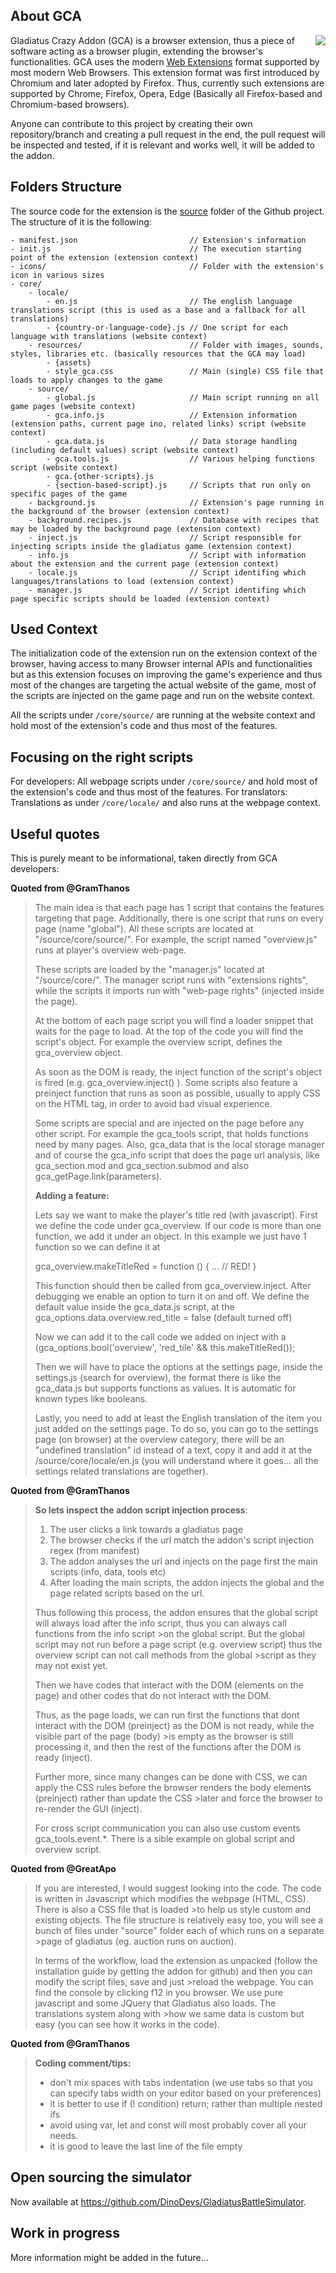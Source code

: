 ## About GCA
<img src="/documentation/resources/icon_128.png" align="right"/>

Gladiatus Crazy Addon (GCA) is a browser extension, thus a piece of software acting as a browser plugin, extending the browser's functionalities.
GCA uses the modern [Web Extensions](https://developer.mozilla.org/en-US/docs/Mozilla/Add-ons/WebExtensions) format supported by most modern Web Browsers. This extension format was first introduced by Chromium and later adopted by Firefox. Thus, currently such extensions are supported by Chrome, Firefox, Opera, Edge (Basically all Firefox-based and Chromium-based browsers).

Anyone can contribute to this project by creating their own repository/branch and creating a pull request in the end, the pull request will be inspected and tested, if it is relevant and works well, it will be added to the addon.

## Folders Structure
The source code for the extension is the [source](https://github.com/DinoDevs/GladiatusCrazyAddon/tree/master/source) folder of the Github project.
The structure of it is the following:
```
- manifest.json                         // Extension's information
- init.js                               // The execution starting point of the extension (extension context)
- icons/                                // Folder with the extension's icon in various sizes
- core/
    - locale/
        - en.js                         // The english language translations script (this is used as a base and a fallback for all translations)
        - {country-or-language-code}.js // One script for each language with translations (website context)
    - resources/                        // Folder with images, sounds, styles, libraries etc. (basically resources that the GCA may load)
        - {assets}
        - style_gca.css                 // Main (single) CSS file that loads to apply changes to the game
    - source/
        - global.js                     // Main script running on all game pages (website context)
        - gca.info.js                   // Extension information (extension paths, current page ino, related links) script (website context)
        - gca.data.js                   // Data storage handling (including default values) script (website context)
        - gca.tools.js                  // Various helping functions script (website context)
        - gca.{other-scripts}.js
        - {section-based-script}.js     // Scripts that run only on specific pages of the game
    - background.js                     // Extension's page running in the background of the browser (extension context)
    - background.recipes.js             // Database with recipes that may be loaded by the background page (extension context)
    - inject.js                         // Script responsible for injecting scripts inside the gladiatus game (extension context)
    - info.js                           // Script with information about the extension and the current page (extension context)
    - locale.js                         // Script identifing which languages/translations to load (extension context)
    - manager.js                        // Script identifing which page specific scripts should be loaded (extension context)
```

## Used Context

The initialization code of the extension run on the extension context of the browser, having access to many Browser internal APIs and functionalities but as this extension focuses on improving the game's experience and thus most of the changes are targeting the actual website of the game, most of the scripts are injected on the game page and run on the website context.

All the scripts under `/core/source/` are running at the website context and hold most of the extension's code and thus most of the features.

## Focusing on the right scripts

For developers: All webpage scripts under `/core/source/` and hold most of the extension's code and thus most of the features.
For translators: Translations as under `/core/locale/` and also runs at the webpage context.


## Useful quotes
This is purely meant to be informational, taken directly from GCA developers:

**Quoted from @GramThanos**

>The main idea is that each page has 1 script that contains the features targeting that page. Additionally, there is one script that runs on every page (name "global").
>All these scripts are located at "/source/core/source/". For example, the script named "overview.js" runs at player's overview web-page.
>
>These scripts are loaded by the "manager.js" located at "/source/core/". The manager script runs with "extensions rights", while the scripts it imports run with "web-page rights" (injected inside the page).
>
>At the bottom of each page script you will find a loader snippet that waits for the page to load. At the top of the code you will find the script's object. For example the overview script, defines the gca_overview object.
>
>As soon as the DOM is ready, the inject function of the script's object is fired (e.g. gca_overview.inject() ). Some scripts also feature a preinject function that runs as soon as possible, usually to apply CSS on the HTML tag, in order to avoid bad visual experience.
>
>Some scripts are special and are injected on the page before any other script. For example the gca_tools script, that holds functions need by many pages. Also, gca_data that is the local storage manager and of course the gca_info script that does the page url analysis, like gca_section.mod and gca_section.submod and also gca_getPage.link(parameters).
>
>**<p>Adding a feature:</p>**
>Lets say we want to make the player's title red (with javascript).
>First we define the code under gca_overview. If our code is more than one function, we add it under an object. In this example we just have 1 function so we can define it at
>
>gca_overview.makeTitleRed = function () {
>... // RED!
>}
>
>This function should then be called from gca_overview.inject. After debugging we enable an option to turn it on and off. We define the default value inside the gca_data.js script, at the gca_options.data.overview.red_title = false (default turned off)
>
>Now we can add it to the call code we added on inject with a (gca_options.bool('overview', 'red_tile' && this.makeTitleRed());
>
>Then we will have to place the options at the settings page, inside the settings.js (search for overview), the format there is like the gca_data.js but supports functions as values. It is automatic for known types like booleans.
>
>Lastly, you need to add at least the English translation of the item you just added on the settings page. To do so, you can go to the settings page (on browser) at the overview category, there will be an "undefined translation" id instead of a text, copy it and add it at the /source/core/locale/en.js (you will understand where it goes... all the settings related translations are together).

**Quoted from @GramThanos**

>**So lets inspect the addon script injection process**:
>
>1. The user clicks a link towards a gladiatus page
>2. The browser checks if the url match the addon's script injection regex (from manifest)
>3. The addon analyses the url and injects on the page first the main scripts (info, data, tools etc)
>4. After loading the main scripts, the addon injects the global and the page related scripts based on the url.
>
>Thus following this process, the addon ensures that the global script will always load after the info script, thus you can always call functions from the info script >on the global script. But the global script may not run before a page script (e.g. overview script) thus the overview script can not call methods from the global >script as they may not exist yet.
>
>Then we have codes that interact with the DOM (elements on the page) and other codes that do not interact with the DOM.
>
>Thus, as the page loads, we can run first the functions that dont interact with the DOM (preinject) as the DOM is not ready, while the visible part of the page (body) >is empty as the browser is still processing it, and then the rest of the functions after the DOM is ready (inject).
>
>Further more, since many changes can be done with CSS, we can apply the CSS rules before the browser renders the body elements (preinject) rather than update the CSS >later and force the browser to re-render the GUI (inject).
>
>For cross script communication you can also use custom events gca_tools.event.*. There is a sible example on global script and overview script.

**Quoted from @GreatApo**

>If you are interested, I would suggest looking into the code. The code is written in Javascript which modifies the webpage (HTML, CSS). There is also a CSS file that is loaded >to help us style custom and existing objects. The file structure is relatively easy too, you will see a bunch of files under "source" folder each of which runs on a separate >page of gladiatus (eg. auction runs on auction).
>
>In terms of the workflow, load the extension as unpacked (follow the installation guide by getting the addon for github) and then you can modify the script files, save and just >reload the webpage. You can find the console by clicking f12 in you browser. We use pure javascript and some JQuery that Gladiatus also loads. The translations system along with >how we same data is custom but easy (you can see how it works in the code).

**Quoted from @GramThanos**

>**Coding comment/tips:**
>
>- don't mix spaces with tabs indentation (we use tabs so that you can specify tabs width on your editor based on your preferences)
>- it is better to use if (! condition) return; rather than multiple nested ifs
>- avoid using var, let and const will most probably cover all your needs.
>- it is good to leave the last line of the file empty

## Open sourcing the simulator

Now available at https://github.com/DinoDevs/GladiatusBattleSimulator.

## Work in progress

More information might be added in the future...

